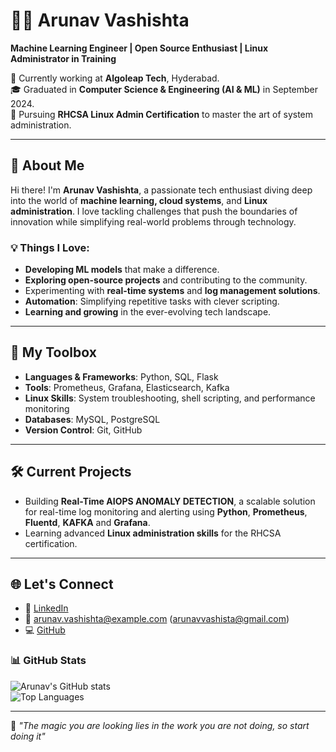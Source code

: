 # 👨‍💻 Arunav Vashishta  
**Machine Learning Engineer | Open Source Enthusiast | Linux Administrator in Training**  

🚀 Currently working at **Algoleap Tech**, Hyderabad.  
🎓 Graduated in **Computer Science & Engineering (AI & ML)** in September 2024.  
🎯 Pursuing **RHCSA Linux Admin Certification** to master the art of system administration.  

---

## 🌟 About Me  
Hi there! I'm **Arunav Vashishta**, a passionate tech enthusiast diving deep into the world of **machine learning, cloud systems**, and **Linux administration**. I love tackling challenges that push the boundaries of innovation while simplifying real-world problems through technology.  

### 💡 Things I Love:  
- **Developing ML models** that make a difference.  
- **Exploring open-source projects** and contributing to the community.  
- Experimenting with **real-time systems** and **log management solutions**.  
- **Automation**: Simplifying repetitive tasks with clever scripting.  
- **Learning and growing** in the ever-evolving tech landscape.  

---

## 🔧 My Toolbox  
- **Languages & Frameworks**: Python, SQL, Flask  
- **Tools**: Prometheus, Grafana, Elasticsearch, Kafka  
- **Linux Skills**: System troubleshooting, shell scripting, and performance monitoring  
- **Databases**: MySQL, PostgreSQL  
- **Version Control**: Git, GitHub  

---

## 🛠️ Current Projects  
- Building **Real-Time AIOPS ANOMALY DETECTION**, a scalable solution for real-time log monitoring and alerting using **Python**, **Prometheus**, **Fluentd**, **KAFKA** and **Grafana**.  
- Learning advanced **Linux administration skills** for the RHCSA certification.  

---

## 🌐 Let's Connect  
- 💼 [LinkedIn](https://www.linkedin.com/in/arunav-vashista?utm_source=share&utm_campaign=share_via&utm_content=profile&utm_medium=ios_app)  
- 📧 arunav.vashishta@example.com (arunavvashista@gmail.com)  
- 💻 [GitHub](https://github.com/Aruna11-02)  

### 📊 GitHub Stats  
![Arunav's GitHub stats](https://github-readme-stats.vercel.app/api?username=Aruna11-02&show_icons=true&theme=radical)  
![Top Languages](https://github-readme-stats.vercel.app/api/top-langs/?username=Aruna11-02&layout=compact&theme=radical)  

---

🌟 *"The magic you are looking lies in the work you are not doing, so start doing it"*  
